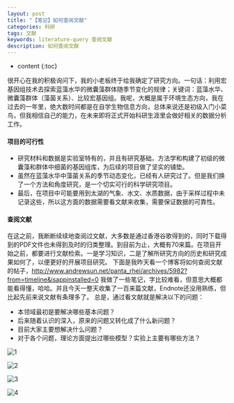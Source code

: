 ```yaml
---
layout: post
title: "【笔记】如何查阅文献"
categories: 科研
tags: 文献
keywords: literature-query 查阅文献
description: 如何查阅文献
---
```


* content
{:toc}


很开心在我的积极询问下，我的小老板终于给我确定了研究方向。一句话：利用宏基因组技术去探索蓝藻水华的微囊藻群体随季节变化的规律；关键词：蓝藻水华、微囊藻群体（藻菌关系）、比较宏基因组。我呢，大概是属于环境生态方向，我在过去的一年里，绝大数时间都是在自学生物信息方向，总体来说还是初级入门小菜鸟，但我相信自己的能力，在未来即将正式开始科研生涯里会做好相关的数据分析工作。






#### 项目的可行性

- 研究材料和数据是实验室特有的，并且有研究基础，方法学和构建了初级的微囊藻和群体中细菌的基因组库，为后续的项目做了坚实的铺垫。
- 虽然在蓝藻水华中藻菌关系的季节动态变化，已经有人研究过了。但是我们换了一个方法和角度研究，是一个切实可行的科学研究项目。
- 最后，在项目中可能要用到太湖的气象、水文、水质数据，由于采样过程中未记录这些，所以这方面的数据需要看文献来收集，需要保证数据的可靠性。
#### 查阅文献
在这之前，我断断续续地查阅过文献，大多数是通过香港谷歌得到的，同时下载得到的PDF文件也未得到及时的归类整理。到目前为止，大概有70来篇。在项目开始之前，都要进行文献检索。一是学习知识，二是了解所研究方向的历史和研究成果如何了，以便更好的开展项目研究。
下面是我昨天看一个博客将如何查阅文献的帖子，http://www.andrewsun.net/panta_rhei/archives/5982?from=timeline&isappinstalled=0 我做了一些笔记，字比较难看，但意思大概都能看得懂，哈哈。并且今天一整天收集了一百来篇文献，Endnote还没用熟练，但比起先前来说文献有条理多了。
总是，通过看文献就是解决以下的问题：
- 本领域最初是要解决哪些基本问题？
- 后来随着认识的深入，原来的问题又转化成了什么新问题？
- 目前大家主要想解决什么问题？
- 对于各个问题，理论方面提出过哪些模型？实验上主要有哪些方法？

![1](http://o7zaxp1i2.bkt.clouddn.com/d18359ea-93b8-4d99-b1a8-d492805e191a.jpg)

![2](http://o7zaxp1i2.bkt.clouddn.com/c20c781c-27bf-475f-87e6-d63366cac73c.jpg)

![3](http://o7zaxp1i2.bkt.clouddn.com/ad07b2de-bc64-4758-82cd-726e64a8b032.jpg)

![4](http://o7zaxp1i2.bkt.clouddn.com/93091dc7-231b-4419-88b1-0d4fe0687a37.jpg)








